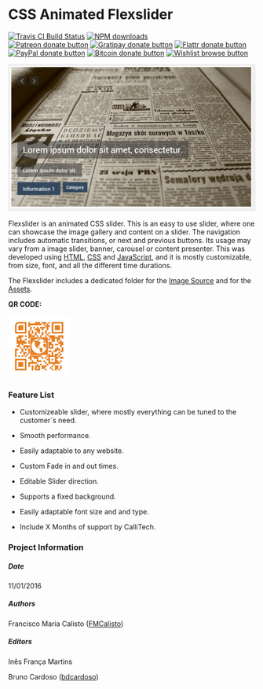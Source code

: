 # CSS Animated Flexslider

<!-- BADGES/ -->

<span class="badge-travisci"><a href="http://travis-ci.org/CalliTechDev/css-animated-flexslider" title="Check this project's build status on TravisCI"><img src="https://img.shields.io/travis/CalliTechDev/css-animated-flexslider/master.svg" alt="Travis CI Build Status" /></a></span>
<span class="badge-npmdownloads"><a href="https://npmjs.org/package/css-animated-flexslider" title="View this project on NPM"><img src="https://img.shields.io/npm/dm/css-animated-flexslider.svg" alt="NPM downloads" /></a></span>
<br class="badge-separator" />
<span class="badge-patreon"><a href="http://patreon.com/CalliTechDev" title="Donate to this project using Patreon"><img src="https://img.shields.io/badge/patreon-donate-yellow.svg" alt="Patreon donate button" /></a></span>
<span class="badge-gratipay"><a href="https://www.gratipay.com/CalliTechDev" title="Donate weekly to this project using Gratipay"><img src="https://img.shields.io/badge/gratipay-donate-yellow.svg" alt="Gratipay donate button" /></a></span>
<span class="badge-flattr"><a href="https://flattr.com/profile/CalliTechDev" title="Donate to this project using Flattr"><img src="https://img.shields.io/badge/flattr-donate-yellow.svg" alt="Flattr donate button" /></a></span>
<span class="badge-paypal"><a href="#" title="Donate to this project using Paypal"><img src="https://img.shields.io/badge/paypal-donate-yellow.svg" alt="PayPal donate button" /></a></span>
<span class="badge-bitcoin"><a href="#" title="Donate once-off to this project using Bitcoin"><img src="https://img.shields.io/badge/bitcoin-donate-yellow.svg" alt="Bitcoin donate button" /></a></span>
<span class="badge-wishlist"><a href="#" title="Buy an item on our wishlist for us"><img src="https://img.shields.io/badge/wishlist-donate-yellow.svg" alt="Wishlist browse button" /></a></span>

<!-- /BADGES -->

![alt tag](assets/screenshot1.png "Slider Preview")

Flexslider is an animated CSS slider. This is an easy to use slider, where one 
can showcase the image gallery and content on a slider. The navigation includes automatic transitions, or 
next and previous buttons. Its usage may vary from a image slider, banner, carousel or content presenter. This was developed using [HTML](http://www.w3schools.com/html/), [CSS](http://www.w3schools.com/css/) and [JavaScript](http://www.w3schools.com/js/), and it is mostly customizable, from size, font, and all the different time durations.

The Flexslider includes a dedicated folder for the [Image Source](https://github.com/CalliTechDev/css-animated-flexslider/tree/master/img) and for the [Assets](https://github.com/CalliTechDev/css-animated-flexslider/tree/master/img).

**QR CODE:**

<img src="assets/CSS_Animated_Flexslider_small.png" alt="QR CODE" width="25%">


### Feature List

- Customizeable slider, where mostly everything can be tuned to the customer´s need.

- Smooth performance.

- Easily adaptable to any website.

- Custom Fade in and out times.

- Editable Slider direction.

- Supports a fixed background.

- Easily adaptable font size and and type.

- Include X Months of support by CalliTech.


### Project Information

##### Date

11/01/2016

##### Authors

Francisco Maria Calisto ([FMCalisto](https://github.com/FMCalisto))

##### Editors

Inês França Martins

Bruno Cardoso ([bdcardoso](https://github.com/bdcardoso))
